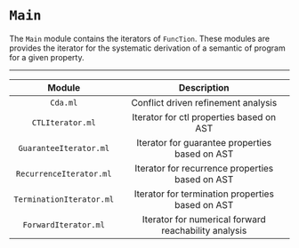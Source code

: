 `Main`
==========

The `Main` module contains the iterators of `FuncTion`.
These modules are provides the iterator for the systematic derivation of a semantic of program for a given property.

--------------

| Module | Description |
|:------:|:-----------:|
| `Cda.ml` | Conflict driven refinement analysis |
| `CTLIterator.ml` | Iterator for ctl properties based on AST |
| `GuaranteeIterator.ml` |  Iterator for guarantee properties based on AST |
| `RecurrenceIterator.ml` |  Iterator for recurrence properties based on AST |
| `TerminationIterator.ml` |  Iterator for termination properties based on AST |
| `ForwardIterator.ml` |  Iterator for numerical forward reachability analysis|
